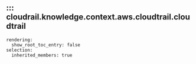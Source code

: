 ## ::: cloudrail.knowledge.context.aws.cloudtrail.cloudtrail
    rendering:
      show_root_toc_entry: false
    selection:
      inherited_members: true
